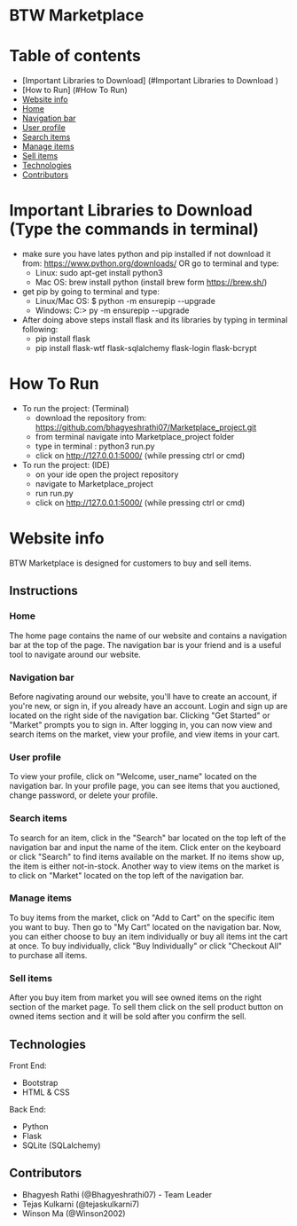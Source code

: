 # BTW Marketplace

# Table of contents
* [Important Libraries to Download] (#Important Libraries to Download )
* [How to Run] (#How To Run)
* [Website info](#website-info)
* [Home](#home)
* [Navigation bar](#navigation-bar)
* [User profile](#user-profile)
* [Search items](#search-items)
* [Manage items](#manage-items)
* [Sell items](#sell-items)
* [Technologies](#technologies)
* [Contributors](#contributors)


# Important Libraries to Download (Type the commands in terminal)
* make sure you have lates python and pip installed if not download it from: https://www.python.org/downloads/ OR go to terminal and type:
    * Linux: sudo apt-get install python3
    * Mac OS: brew install python (install brew form https://brew.sh/)
* get pip by going to terminal and type: 
    * Linux/Mac OS: $ python -m ensurepip --upgrade
    * Windows: C:> py -m ensurepip --upgrade
* After doing above steps install flask and its libraries by typing in terminal following:
    * pip install flask
    * pip install flask-wtf flask-sqlalchemy flask-login flask-bcrypt

# How To Run
* To run the project: (Terminal)
    * download the repository from: https://github.com/bhagyeshrathi07/Marketplace_project.git
    * from terminal navigate into Marketplace_project folder 
    * type in terminal : python3 run.py
    * click on http://127.0.0.1:5000/ (while pressing ctrl or cmd)
* To run the project: (IDE)
    * on your ide open the project repository 
    * navigate to Marketplace_project
    * run run.py
    * click on http://127.0.0.1:5000/ (while pressing ctrl or cmd)




# Website info
BTW Marketplace is designed for customers to buy and sell items.


## Instructions


### Home
The home page contains the name of our website and contains a navigation bar at the top of the page. The navigation bar is your friend 
and is a useful tool to navigate around our website.


### Navigation bar
Before nagivating around our website, you'll have to create an account, if you're new, or sign in, if you already have an account. 
Login and sign up are located on the right side of the navigation bar. Clicking "Get Started" or "Market" prompts you to sign in. 
After logging in, you can now view and search items on the market, view your profile, and view items in your cart.


### User profile
To view your profile, click on "Welcome, user_name" located on the navigation bar. In your profile page, you can see items that you auctioned, 
change password, or delete your profile.


### Search items
To search for an item, click in the "Search" bar located on the top left of the navigation bar and input the name of the item. 
Click enter on the keyboard or click "Search" to find items available on the market. If no items show up, the item is either not-in-stock. 
Another way to view items on the market is to click on "Market" located on the top left of the navigation bar.


### Manage items
To buy items from the market, click on "Add to Cart" on the specific item you want to buy. Then go to "My Cart" located on the navigation bar. 
Now, you can either choose to buy an item individually or buy all items int the cart at once. To buy individually, click "Buy Individually" 
or click "Checkout All" to purchase all items.


### Sell items
After you buy item from market you will see owned items on the right section of the market page. To sell them click on the sell product button on owned items section and it will be sold after you confirm the sell.



## Technologies
Front End:
* Bootstrap
* HTML & CSS

Back End:
* Python
* Flask
* SQLite (SQLalchemy)


## Contributors
- Bhagyesh Rathi (@Bhagyeshrathi07) - Team Leader
- Tejas Kulkarni (@tejaskulkarni7)
- Winson Ma (@Winson2002)
